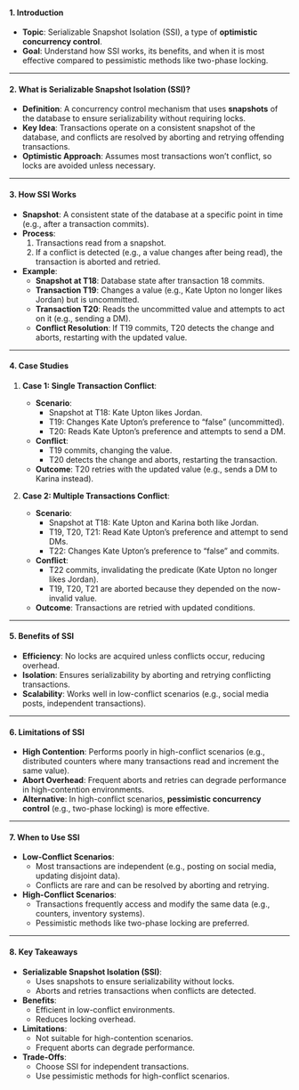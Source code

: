 #### **1. Introduction**
- **Topic**: Serializable Snapshot Isolation (SSI), a type of **optimistic concurrency control**.
- **Goal**: Understand how SSI works, its benefits, and when it is most effective compared to pessimistic methods like two-phase locking.

---

#### **2. What is Serializable Snapshot Isolation (SSI)?**
- **Definition**: A concurrency control mechanism that uses **snapshots** of the database to ensure serializability without requiring locks.
- **Key Idea**: Transactions operate on a consistent snapshot of the database, and conflicts are resolved by aborting and retrying offending transactions.
- **Optimistic Approach**: Assumes most transactions won’t conflict, so locks are avoided unless necessary.

---

#### **3. How SSI Works**
- **Snapshot**: A consistent state of the database at a specific point in time (e.g., after a transaction commits).
- **Process**:
  1. Transactions read from a snapshot.
  2. If a conflict is detected (e.g., a value changes after being read), the transaction is aborted and retried.
- **Example**:
  - **Snapshot at T18**: Database state after transaction 18 commits.
  - **Transaction T19**: Changes a value (e.g., Kate Upton no longer likes Jordan) but is uncommitted.
  - **Transaction T20**: Reads the uncommitted value and attempts to act on it (e.g., sending a DM).
  - **Conflict Resolution**: If T19 commits, T20 detects the change and aborts, restarting with the updated value.

---

#### **4. Case Studies**
1. **Case 1: Single Transaction Conflict**:
   - **Scenario**:
     - Snapshot at T18: Kate Upton likes Jordan.
     - T19: Changes Kate Upton’s preference to “false” (uncommitted).
     - T20: Reads Kate Upton’s preference and attempts to send a DM.
   - **Conflict**:
     - T19 commits, changing the value.
     - T20 detects the change and aborts, restarting the transaction.
   - **Outcome**: T20 retries with the updated value (e.g., sends a DM to Karina instead).

2. **Case 2: Multiple Transactions Conflict**:
   - **Scenario**:
     - Snapshot at T18: Kate Upton and Karina both like Jordan.
     - T19, T20, T21: Read Kate Upton’s preference and attempt to send DMs.
     - T22: Changes Kate Upton’s preference to “false” and commits.
   - **Conflict**:
     - T22 commits, invalidating the predicate (Kate Upton no longer likes Jordan).
     - T19, T20, T21 are aborted because they depended on the now-invalid value.
   - **Outcome**: Transactions are retried with updated conditions.

---

#### **5. Benefits of SSI**
- **Efficiency**: No locks are acquired unless conflicts occur, reducing overhead.
- **Isolation**: Ensures serializability by aborting and retrying conflicting transactions.
- **Scalability**: Works well in low-conflict scenarios (e.g., social media posts, independent transactions).

---

#### **6. Limitations of SSI**
- **High Contention**: Performs poorly in high-conflict scenarios (e.g., distributed counters where many transactions read and increment the same value).
- **Abort Overhead**: Frequent aborts and retries can degrade performance in high-contention environments.
- **Alternative**: In high-conflict scenarios, **pessimistic concurrency control** (e.g., two-phase locking) is more effective.

---

#### **7. When to Use SSI**
- **Low-Conflict Scenarios**:
  - Most transactions are independent (e.g., posting on social media, updating disjoint data).
  - Conflicts are rare and can be resolved by aborting and retrying.
- **High-Conflict Scenarios**:
  - Transactions frequently access and modify the same data (e.g., counters, inventory systems).
  - Pessimistic methods like two-phase locking are preferred.

---

#### **8. Key Takeaways**
- **Serializable Snapshot Isolation (SSI)**:
  - Uses snapshots to ensure serializability without locks.
  - Aborts and retries transactions when conflicts are detected.
- **Benefits**:
  - Efficient in low-conflict environments.
  - Reduces locking overhead.
- **Limitations**:
  - Not suitable for high-contention scenarios.
  - Frequent aborts can degrade performance.
- **Trade-Offs**:
  - Choose SSI for independent transactions.
  - Use pessimistic methods for high-conflict scenarios.

